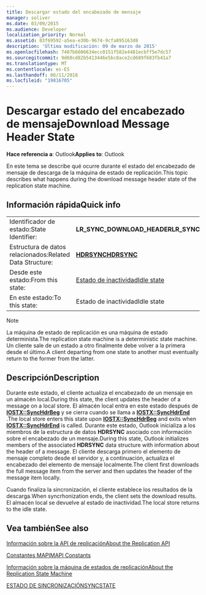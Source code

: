 ```yaml
---
title: Descargar estado del encabezado de mensaje
manager: soliver
ms.date: 03/09/2015
ms.audience: Developer
localization_priority: Normal
ms.assetid: 03f69592-a5ea-e30b-9674-9cfa895163d8
description: 'Última modificación: 09 de marzo de 2015'
ms.openlocfilehash: 7407b6606634ecc0151f582e4481ecbff5e7dc57
ms.sourcegitcommit: 9d60cd82b5413446e5bc8ace2cd689f683fb41a7
ms.translationtype: MT
ms.contentlocale: es-ES
ms.lasthandoff: 06/11/2018
ms.locfileid: "19816705"
---
```

# <a name="download-message-header-state"></a><span data-ttu-id="f8a23-103">Descargar estado del encabezado de mensaje</span><span class="sxs-lookup"><span data-stu-id="f8a23-103">Download Message Header State</span></span>

  
  
<span data-ttu-id="f8a23-104">**Hace referencia a**: Outlook</span><span class="sxs-lookup"><span data-stu-id="f8a23-104">**Applies to**: Outlook</span></span> 
  
 <span data-ttu-id="f8a23-105">En este tema se describe qué ocurre durante el estado del encabezado de mensaje de descarga de la máquina de estado de replicación.</span><span class="sxs-lookup"><span data-stu-id="f8a23-105">This topic describes what happens during the download message header state of the replication state machine.</span></span> 
  
## <a name="quick-info"></a><span data-ttu-id="f8a23-106">Información rápida</span><span class="sxs-lookup"><span data-stu-id="f8a23-106">Quick info</span></span>

|||
|:-----|:-----|
|<span data-ttu-id="f8a23-107">Identificador de estado:</span><span class="sxs-lookup"><span data-stu-id="f8a23-107">State Identifier:</span></span>  <br/> |<span data-ttu-id="f8a23-108">**LR_SYNC_DOWNLOAD_HEADER**</span><span class="sxs-lookup"><span data-stu-id="f8a23-108">**LR_SYNC_DOWNLOAD_HEADER**</span></span> <br/> |
|<span data-ttu-id="f8a23-109">Estructura de datos relacionados:</span><span class="sxs-lookup"><span data-stu-id="f8a23-109">Related Data Structure:</span></span>  <br/> |<span data-ttu-id="f8a23-110">**[HDRSYNC](hdrsync.md)**</span><span class="sxs-lookup"><span data-stu-id="f8a23-110">**[HDRSYNC](hdrsync.md)**</span></span> <br/> |
|<span data-ttu-id="f8a23-111">Desde este estado:</span><span class="sxs-lookup"><span data-stu-id="f8a23-111">From this state:</span></span>  <br/> |[<span data-ttu-id="f8a23-112">Estado de inactividad</span><span class="sxs-lookup"><span data-stu-id="f8a23-112">Idle state</span></span>](idle-state.md) <br/> |
|<span data-ttu-id="f8a23-113">En este estado:</span><span class="sxs-lookup"><span data-stu-id="f8a23-113">To this state:</span></span>  <br/> |<span data-ttu-id="f8a23-114">Estado de inactividad</span><span class="sxs-lookup"><span data-stu-id="f8a23-114">Idle state</span></span>  <br/> |
   
> [!NOTE]
> <span data-ttu-id="f8a23-115">La máquina de estado de replicación es una máquina de estado determinista.</span><span class="sxs-lookup"><span data-stu-id="f8a23-115">The replication state machine is a deterministic state machine.</span></span> <span data-ttu-id="f8a23-116">Un cliente sale de un estado a otro finalmente debe volver a la primera desde el último.</span><span class="sxs-lookup"><span data-stu-id="f8a23-116">A client departing from one state to another must eventually return to the former from the latter.</span></span> 
  
## <a name="description"></a><span data-ttu-id="f8a23-117">Descripción</span><span class="sxs-lookup"><span data-stu-id="f8a23-117">Description</span></span>

<span data-ttu-id="f8a23-118">Durante este estado, el cliente actualiza el encabezado de un mensaje en un almacén local.</span><span class="sxs-lookup"><span data-stu-id="f8a23-118">During this state, the client updates the header of a message on a local store.</span></span> <span data-ttu-id="f8a23-119">El almacén local entra en este estado después de **[IOSTX::SyncHdrBeg](iostx-synchdrbeg.md)** y se cierra cuando se llama a **[IOSTX::SyncHdrEnd](iostx-synchdrend.md)** .</span><span class="sxs-lookup"><span data-stu-id="f8a23-119">The local store enters this state upon **[IOSTX::SyncHdrBeg](iostx-synchdrbeg.md)** and exits when **[IOSTX::SyncHdrEnd](iostx-synchdrend.md)** is called.</span></span> <span data-ttu-id="f8a23-120">Durante este estado, Outlook inicializa a los miembros de la estructura de datos **HDRSYNC** asociado con información sobre el encabezado de un mensaje.</span><span class="sxs-lookup"><span data-stu-id="f8a23-120">During this state, Outlook initializes members of the associated **HDRSYNC** data structure with information about the header of a message.</span></span> <span data-ttu-id="f8a23-121">El cliente descarga primero el elemento de mensaje completo desde el servidor y, a continuación, actualiza el encabezado del elemento de mensaje localmente.</span><span class="sxs-lookup"><span data-stu-id="f8a23-121">The client first downloads the full message item from the server and then updates the header of the message item locally.</span></span> 
  
<span data-ttu-id="f8a23-122">Cuando finaliza la sincronización, el cliente establece los resultados de la descarga.</span><span class="sxs-lookup"><span data-stu-id="f8a23-122">When syncrhonization ends, the client sets the download results.</span></span> <span data-ttu-id="f8a23-123">El almacén local se devuelve al estado de inactividad.</span><span class="sxs-lookup"><span data-stu-id="f8a23-123">The local store returns to the idle state.</span></span>
  
## <a name="see-also"></a><span data-ttu-id="f8a23-124">Vea también</span><span class="sxs-lookup"><span data-stu-id="f8a23-124">See also</span></span>



[<span data-ttu-id="f8a23-125">Información sobre la API de replicación</span><span class="sxs-lookup"><span data-stu-id="f8a23-125">About the Replication API</span></span>](about-the-replication-api.md)
  
[<span data-ttu-id="f8a23-126">Constantes MAPI</span><span class="sxs-lookup"><span data-stu-id="f8a23-126">MAPI Constants</span></span>](mapi-constants.md)
  
[<span data-ttu-id="f8a23-127">Información sobre la máquina de estados de replicación</span><span class="sxs-lookup"><span data-stu-id="f8a23-127">About the Replication State Machine</span></span>](about-the-replication-state-machine.md)
  
[<span data-ttu-id="f8a23-128">ESTADO DE SINCRONIZACIÓN</span><span class="sxs-lookup"><span data-stu-id="f8a23-128">SYNCSTATE</span></span>](syncstate.md)

